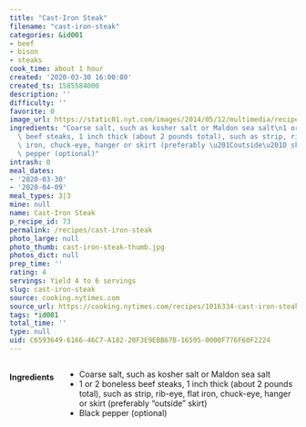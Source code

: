 ```yaml
---
title: "Cast-Iron Steak"
filename: "cast-iron-steak"
categories: &id001
- beef
- bison
- steaks
cook_time: about 1 hour
created: '2020-03-30 16:00:00'
created_ts: 1585584000
description: ''
difficulty: ''
favorite: 0
image_url: https://static01.nyt.com/images/2014/05/12/multimedia/recipelab-steak/recipelab-steak-verticalTwoByThree735-v2.jpg
ingredients: "Coarse salt, such as kosher salt or Maldon sea salt\n1 or 2 boneless\
  \ beef steaks, 1 inch thick (about 2 pounds total), such as strip, rib-eye, flat\
  \ iron, chuck-eye, hanger or skirt (preferably \u201Coutside\u201D skirt)\nBlack\
  \ pepper (optional)"
intrash: 0
meal_dates:
- '2020-03-30'
- '2020-04-09'
meal_types: 3|3
mine: null
name: Cast-Iron Steak
p_recipe_id: 73
permalink: /recipes/cast-iron-steak
photo_large: null
photo_thumb: cast-iron-steak-thumb.jpg
photos_dict: null
prep_time: ''
rating: 4
servings: Yield 4 to 6 servings
slug: cast-iron-steak
source: cooking.nytimes.com
source_url: https://cooking.nytimes.com/recipes/1016334-cast-iron-steak?action=click&module=Global%20Search%20Recipe%20Card&pgType=search&rank=9
tags: *id001
total_time: ''
type: null
uid: C6593649-6166-46C7-A182-20F3E9EBB67B-16595-0000F776F60F2224
---
```

<div class="large-8 medium-7 columns" id="writeup">	</div><!-- #writeup -->
</div><!-- #row-one -->
<div class="row" id="row-two">	<div class="medium-4 small-5 columns" id="ingredients"><h4>Ingredients</h4><div class="box box-ingredients content"><ul>
<li>Coarse salt, such as kosher salt or Maldon sea salt</li>
<li>1 or 2 boneless beef steaks, 1 inch thick (about 2 pounds total), such as strip, rib-eye, flat iron, chuck-eye, hanger or skirt (preferably “outside” skirt)</li>
<li>Black pepper (optional)</li>
</ul>
</div>	</div>	<div class="medium-6 small-7 columns" id="directions">	</div>